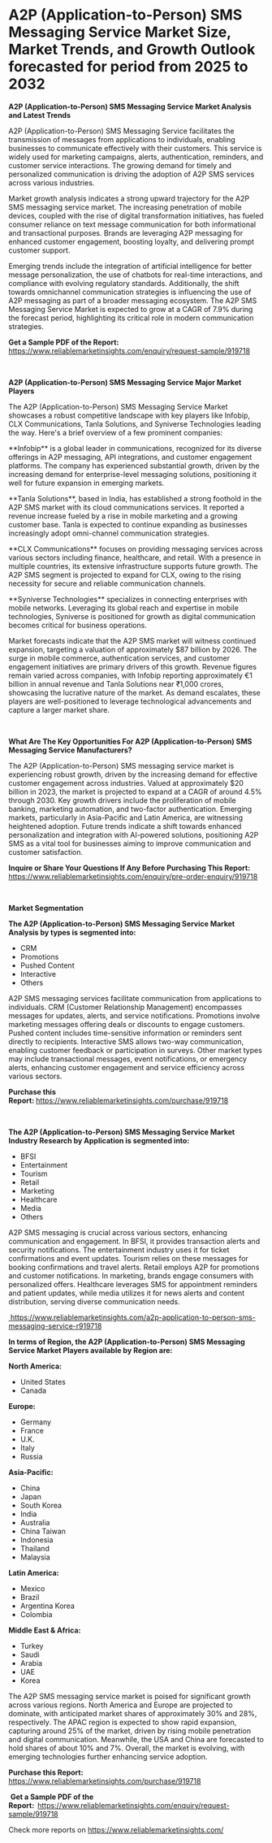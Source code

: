 <p><h1>A2P (Application-to-Person) SMS Messaging Service Market Size, Market Trends, and Growth Outlook forecasted for period from 2025 to 2032</h1></p><p><strong>A2P (Application-to-Person) SMS Messaging Service Market Analysis and Latest Trends</strong></p>
<p><p>A2P (Application-to-Person) SMS Messaging Service facilitates the transmission of messages from applications to individuals, enabling businesses to communicate effectively with their customers. This service is widely used for marketing campaigns, alerts, authentication, reminders, and customer service interactions. The growing demand for timely and personalized communication is driving the adoption of A2P SMS services across various industries.</p><p>Market growth analysis indicates a strong upward trajectory for the A2P SMS messaging service market. The increasing penetration of mobile devices, coupled with the rise of digital transformation initiatives, has fueled consumer reliance on text message communication for both informational and transactional purposes. Brands are leveraging A2P messaging for enhanced customer engagement, boosting loyalty, and delivering prompt customer support.</p><p>Emerging trends include the integration of artificial intelligence for better message personalization, the use of chatbots for real-time interactions, and compliance with evolving regulatory standards. Additionally, the shift towards omnichannel communication strategies is influencing the use of A2P messaging as part of a broader messaging ecosystem. The A2P SMS Messaging Service Market is expected to grow at a CAGR of 7.9% during the forecast period, highlighting its critical role in modern communication strategies.</p></p>
<p><strong>Get a Sample PDF of the Report:&nbsp;</strong> <a href="https://www.reliablemarketinsights.com/enquiry/request-sample/919718?utm_campaign=2135&utm_medium=2&utm_source=Github&utm_content=ia&utm_term=15022025&utm_id=a2p-application-to-person-sms-messaging-service">https://www.reliablemarketinsights.com/enquiry/request-sample/919718</a></p>
<p>&nbsp;</p>
<p><strong>A2P (Application-to-Person) SMS Messaging Service Major Market Players</strong></p>
<p><p>The A2P (Application-to-Person) SMS Messaging Service Market showcases a robust competitive landscape with key players like Infobip, CLX Communications, Tanla Solutions, and Syniverse Technologies leading the way. Here's a brief overview of a few prominent companies:</p><p>**Infobip** is a global leader in communications, recognized for its diverse offerings in A2P messaging, API integrations, and customer engagement platforms. The company has experienced substantial growth, driven by the increasing demand for enterprise-level messaging solutions, positioning it well for future expansion in emerging markets.</p><p>**Tanla Solutions**, based in India, has established a strong foothold in the A2P SMS market with its cloud communications services. It reported a revenue increase fueled by a rise in mobile marketing and a growing customer base. Tanla is expected to continue expanding as businesses increasingly adopt omni-channel communication strategies.</p><p>**CLX Communications** focuses on providing messaging services across various sectors including finance, healthcare, and retail. With a presence in multiple countries, its extensive infrastructure supports future growth. The A2P SMS segment is projected to expand for CLX, owing to the rising necessity for secure and reliable communication channels.</p><p>**Syniverse Technologies** specializes in connecting enterprises with mobile networks. Leveraging its global reach and expertise in mobile technologies, Syniverse is positioned for growth as digital communication becomes critical for business operations.</p><p>Market forecasts indicate that the A2P SMS market will witness continued expansion, targeting a valuation of approximately $87 billion by 2026. The surge in mobile commerce, authentication services, and customer engagement initiatives are primary drivers of this growth. Revenue figures remain varied across companies, with Infobip reporting approximately €1 billion in annual revenue and Tanla Solutions near ₹1,000 crores, showcasing the lucrative nature of the market. As demand escalates, these players are well-positioned to leverage technological advancements and capture a larger market share.</p></p>
<p>&nbsp;</p>
<p><strong>What Are The Key Opportunities For A2P (Application-to-Person) SMS Messaging Service Manufacturers?</strong></p>
<p><p>The A2P (Application-to-Person) SMS messaging service market is experiencing robust growth, driven by the increasing demand for effective customer engagement across industries. Valued at approximately $20 billion in 2023, the market is projected to expand at a CAGR of around 4.5% through 2030. Key growth drivers include the proliferation of mobile banking, marketing automation, and two-factor authentication. Emerging markets, particularly in Asia-Pacific and Latin America, are witnessing heightened adoption. Future trends indicate a shift towards enhanced personalization and integration with AI-powered solutions, positioning A2P SMS as a vital tool for businesses aiming to improve communication and customer satisfaction.</p></p>
<p><strong>Inquire or Share Your Questions If Any Before Purchasing This Report:</strong> <a href="https://www.reliablemarketinsights.com/enquiry/pre-order-enquiry/919718?utm_campaign=2135&utm_medium=2&utm_source=Github&utm_content=ia&utm_term=15022025&utm_id=a2p-application-to-person-sms-messaging-service">https://www.reliablemarketinsights.com/enquiry/pre-order-enquiry/919718</a></p>
<p>&nbsp;</p>
<p><strong>Market Segmentation</strong></p>
<p><strong>The A2P (Application-to-Person) SMS Messaging Service Market Analysis by types is segmented into:</strong></p>
<p><ul><li>CRM</li><li>Promotions</li><li>Pushed Content</li><li>Interactive</li><li>Others</li></ul></p>
<p><p>A2P SMS messaging services facilitate communication from applications to individuals. CRM (Customer Relationship Management) encompasses messages for updates, alerts, and service notifications. Promotions involve marketing messages offering deals or discounts to engage customers. Pushed content includes time-sensitive information or reminders sent directly to recipients. Interactive SMS allows two-way communication, enabling customer feedback or participation in surveys. Other market types may include transactional messages, event notifications, or emergency alerts, enhancing customer engagement and service efficiency across various sectors.</p></p>
<p><strong>Purchase this Report:&nbsp;</strong><a href="https://www.reliablemarketinsights.com/purchase/919718?utm_campaign=2135&utm_medium=2&utm_source=Github&utm_content=ia&utm_term=15022025&utm_id=a2p-application-to-person-sms-messaging-service">https://www.reliablemarketinsights.com/purchase/919718</a></p>
<p>&nbsp;</p>
<p><strong>The A2P (Application-to-Person) SMS Messaging Service Market Industry Research by Application is segmented into:</strong></p>
<p><ul><li>BFSI</li><li>Entertainment</li><li>Tourism</li><li>Retail</li><li>Marketing</li><li>Healthcare</li><li>Media</li><li>Others</li></ul></p>
<p><p>A2P SMS messaging is crucial across various sectors, enhancing communication and engagement. In BFSI, it provides transaction alerts and security notifications. The entertainment industry uses it for ticket confirmations and event updates. Tourism relies on these messages for booking confirmations and travel alerts. Retail employs A2P for promotions and customer notifications. In marketing, brands engage consumers with personalized offers. Healthcare leverages SMS for appointment reminders and patient updates, while media utilizes it for news alerts and content distribution, serving diverse communication needs.</p></p>
<p><a href="https://www.reliablemarketinsights.com/a2p-application-to-person-sms-messaging-service-r919718?utm_campaign=2135&utm_medium=2&utm_source=Github&utm_content=ia&utm_term=15022025&utm_id=a2p-application-to-person-sms-messaging-service">&nbsp;https://www.reliablemarketinsights.com/a2p-application-to-person-sms-messaging-service-r919718</a></p>
<p><strong>In terms of Region, the A2P (Application-to-Person) SMS Messaging Service Market Players available by Region are:</strong></p>
<p>
    <p> <strong> North America: </strong>
        <ul>
            <li>United States</li>
            <li>Canada</li>
        </ul>
        </p> 
    <p> <strong> Europe: </strong>
        <ul>
            <li>Germany</li>
            <li>France</li>
            <li>U.K.</li>
            <li>Italy</li>
            <li>Russia</li>
        </ul>
        </p> 
    <p> <strong> Asia-Pacific: </strong>
        <ul>
            <li>China</li>
            <li>Japan</li>
            <li>South Korea</li>
            <li>India</li>
            <li>Australia</li>
            <li>China Taiwan</li>
            <li>Indonesia</li>
            <li>Thailand</li>
            <li>Malaysia</li>
        </ul>
        </p> 
    <p> <strong> Latin America: </strong>
        <ul>
            <li>Mexico</li>
            <li>Brazil</li>
            <li>Argentina Korea</li>
            <li>Colombia</li>
        </ul>
        </p> 
    <p> <strong> Middle East & Africa: </strong>
        <ul>
            <li>Turkey</li>
            <li>Saudi</li>
            <li>Arabia</li>
            <li>UAE</li>
            <li>Korea</li>
        </ul>
    </p>
    </p>
<p><p>The A2P SMS messaging service market is poised for significant growth across various regions. North America and Europe are projected to dominate, with anticipated market shares of approximately 30% and 28%, respectively. The APAC region is expected to show rapid expansion, capturing around 25% of the market, driven by rising mobile penetration and digital communication. Meanwhile, the USA and China are forecasted to hold shares of about 10% and 7%. Overall, the market is evolving, with emerging technologies further enhancing service adoption.</p></p>
<p><strong>Purchase this Report: </strong><a href="https://www.reliablemarketinsights.com/purchase/919718?utm_campaign=2135&utm_medium=2&utm_source=Github&utm_content=ia&utm_term=15022025&utm_id=a2p-application-to-person-sms-messaging-service">https://www.reliablemarketinsights.com/purchase/919718</a></p>
<p>&nbsp;<strong>Get a Sample PDF of the Report:&nbsp;&nbsp;</strong><a href="https://www.reliablemarketinsights.com/enquiry/request-sample/919718?utm_campaign=2135&utm_medium=2&utm_source=Github&utm_content=ia&utm_term=15022025&utm_id=a2p-application-to-person-sms-messaging-service">https://www.reliablemarketinsights.com/enquiry/request-sample/919718</a></p>
<p><strong></strong></p>
<p>Check more reports on <a href="https://www.reliablemarketinsights.com/?utm_campaign=2135&utm_medium=2&utm_source=Github&utm_content=ia&utm_term=15022025&utm_id=a2p-application-to-person-sms-messaging-service">https://www.reliablemarketinsights.com/</a></p>